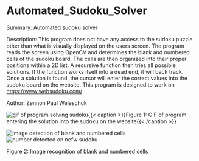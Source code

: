 # Automated_Sudoku_Solver
Summary: Automated sudoku solver

Description: This program does not have any access to the sudoku puzzle other than
what is visually displayed on the users screen. The program reads the screen using
OpenCV and determines the blank and numbered cells of the sudoku board. The cells
are then organized into their proper positions within a 2D list.  A recursive
function then tries all possible solutions. If the function works itself into a
dead end, it will back track. Once a solution is found, the cursor will enter the
correct values into the sudoku board on the website. This program is designed to
work on https://www.websudoku.com/

Author: Zennon Paul Weleschuk

![gif of program solving sudoku](https://github.com/ZennonWeleschuk/Automated_Sudoku_Solver/blob/main/demos/sodukoGif.gif){{< caption >}}Figure 1: GIF of program entering the solution into the sudoku on the website{{< /caption >}}

![image detection of blank and numbered cells](https://github.com/ZennonWeleschuk/Automated_Sudoku_Solver/blob/main/demos/visionOutput.PNG)![number detected on nefw sudoku](https://github.com/ZennonWeleschuk/Automated_Sudoku_Solver/blob/main/demos/numbersFound.PNG)

Figure 2: Image recognition of blank and numbered cells
